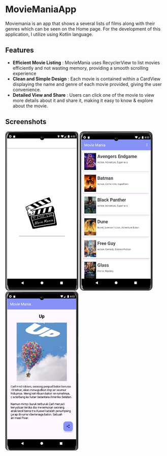 # MovieManiaApp
Moviemania is an app that shows a several lists of films along with their genres which can be seen on the Home page. For the development of this application, I utilize using Kotlin language.
## Features
- **Efficient Movie Listing** : MovieMania uses RecyclerView to list movies efficiently and not wasting memory, providing a smooth scrolling experience
- **Clean and Simple Design** : Each movie is contained within a CardView displaying the name and genre of each movie provided, giving the user convenience.
- **Detailed View and Share** : Users can click one of the movie to view more details about it and share it, making it easy to know & explore about the movie.
## Screenshots
<p align="left">
  <img width="230" height="500" src="movieMania-splash.png">
  <img width="230" height="500" src="movieMania-main.png">
  <img width="230" height="500" src="movieMania-detail.png">
</p>
